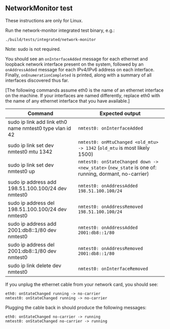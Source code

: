 ## NetworkMonitor test

These instructions are only for Linux.

Run the network-monitor integrated test binary, e.g.:
```
./build/tests/integrated/network-monitor
```
Note: sudo is not required.

You should see an `onInterfaceAdded` message for each ethernet and loopback
network interface present on the system, followed by an `onAddressAdded`
message for each IPv4/IPv6 address on each interface. Finally,
`onEnumerationCompleted` is printed, along with a summary of all interfaces
discovered thus far.

[The following commands assume eth0 is the name of an ethernet interface
on the machine. If your interfaces are named differently, replace eth0
with the name of any ethernet interface that you have available.]

Command | Expected output
--------|----------------
sudo ip link add link eth0 name nmtest0 type vlan id 42 | `nmtest0: onInterfaceAdded`
sudo ip link set dev nmtest0 mtu 1342 | `nmtest0: onMtuChanged <old_mtu> -> 1342` (`old_mtu` is most likely 1500)
sudo ip link set dev nmtest0 up | `nmtest0: onStateChanged down -> <new_state>` (`new_state` is one of: running, dormant, no-carrier)
sudo ip address add 198.51.100.100/24 dev nmtest0 | `nmtest0: onAddressAdded 198.51.100.100/24`
sudo ip address del 198.51.100.100/24 dev nmtest0 | `nmtest0: onAddressRemoved 198.51.100.100/24`
sudo ip address add 2001:db8::1/80 dev nmtest0 | `nmtest0: onAddressAdded 2001:db8::1/80`
sudo ip address del 2001:db8::1/80 dev nmtest0 | `nmtest0: onAddressRemoved 2001:db8::1/80`
sudo ip link delete dev nmtest0 | `nmtest0: onInterfaceRemoved`

If you unplug the ethernet cable from your network card, you should see:
```
eth0: onStateChanged running -> no-carrier
nmtest0: onStateChanged running -> no-carrier
```

Plugging the cable back in should produce the following messages:
```
eth0: onStateChanged no-carrier -> running
nmtest0: onStateChanged no-carrier -> running
```
